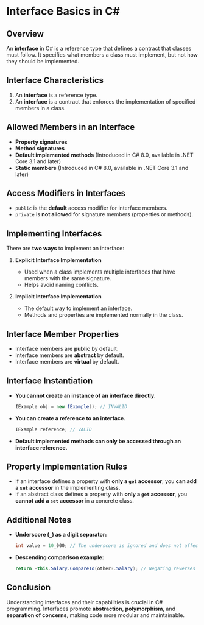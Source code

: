 ﻿# Interface Basics in C#

## Overview
An **interface** in C# is a reference type that defines a contract that classes must follow. It specifies what members a class must implement, but not how they should be implemented.

## Interface Characteristics
1. An **interface** is a reference type.
2. An **interface** is a contract that enforces the implementation of specified members in a class.

## Allowed Members in an Interface
- **Property signatures**
- **Method signatures**
- **Default implemented methods** (Introduced in C# 8.0, available in .NET Core 3.1 and later)
- **Static members** (Introduced in C# 8.0, available in .NET Core 3.1 and later)

## Access Modifiers in Interfaces
- `public` is the **default** access modifier for interface members.
- `private` is **not allowed** for signature members (properties or methods).

## Implementing Interfaces
There are **two ways** to implement an interface:
1. **Explicit Interface Implementation**
   - Used when a class implements multiple interfaces that have members with the same signature.
   - Helps avoid naming conflicts.
   
2. **Implicit Interface Implementation**
   - The default way to implement an interface.
   - Methods and properties are implemented normally in the class.

## Interface Member Properties
- Interface members are **public** by default.
- Interface members are **abstract** by default.
- Interface members are **virtual** by default.

## Interface Instantiation
- **You cannot create an instance of an interface directly.**
  ```csharp
  IExample obj = new IExample(); // INVALID
  ```
- **You can create a reference to an interface.**
  ```csharp
  IExample reference; // VALID
  ```
- **Default implemented methods can only be accessed through an interface reference.**

## Property Implementation Rules
- If an interface defines a property with **only a `get` accessor**, you **can add a `set` accessor** in the implementing class.
- If an abstract class defines a property with **only a `get` accessor**, you **cannot add a `set` accessor** in a concrete class.

## Additional Notes
- **Underscore (`_`) as a digit separator:**
  ```csharp
  int value = 10_000; // The underscore is ignored and does not affect the value.
  ```
- **Descending comparison example:**
  ```csharp
  return -this.Salary.CompareTo(other?.Salary); // Negating reverses sorting order
  ```

## Conclusion
Understanding interfaces and their capabilities is crucial in C# programming. Interfaces promote **abstraction**, **polymorphism**, and **separation of concerns**, making code more modular and maintainable.


